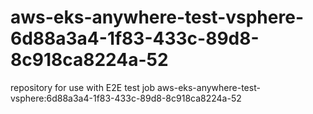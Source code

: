 # aws-eks-anywhere-test-vsphere-6d88a3a4-1f83-433c-89d8-8c918ca8224a-52
repository for use with E2E test job aws-eks-anywhere-test-vsphere:6d88a3a4-1f83-433c-89d8-8c918ca8224a-52
